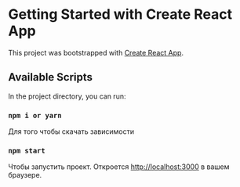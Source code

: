 # Getting Started with Create React App

This project was bootstrapped with [Create React App](https://github.com/facebook/create-react-app).

## Available Scripts

In the project directory, you can run:
### `npm i or yarn` 
Для того чтобы скачать зависимости

### `npm start`
Чтобы запустить проект.
Откроется [http://localhost:3000](http://localhost:3000) в вашем браузере.


